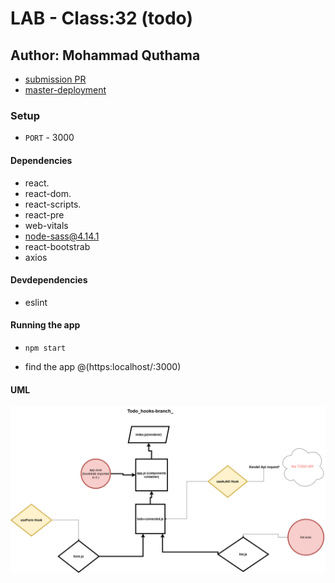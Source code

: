 # LAB - Class:32 (todo)

## Author: Mohammad Quthama

- [submission PR](https://github.com/mohammad-qethama/todo/pull/2)
- [master-deployment](https://quirky-hermann-6826ab.netlify.app/)

### Setup

- `PORT` - 3000

#### Dependencies

- react.
- react-dom.
- react-scripts.
- react-pre
- web-vitals
- node-sass@4.14.1
- react-bootstrab
- axios

#### Devdependencies

- eslint

#### Running the app

- `npm start`

- find the app @(https:localhost/:3000)

#### UML

![UML Diagram](222.jpg)
